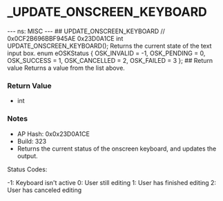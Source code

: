 # _UPDATE_ONSCREEN_KEYBOARD

--- ns: MISC --- ## UPDATE_ONSCREEN_KEYBOARD  // 0x0CF2B696BBF945AE 0x23D0A1CE int UPDATE_ONSCREEN_KEYBOARD();  Returns the current state of the text input box.  enum eOSKStatus { OSK_INVALID = -1, OSK_PENDING = 0, OSK_SUCCESS = 1, OSK_CANCELLED = 2, OSK_FAILED = 3 };  ## Return value Returns a value from the list above.

### Return Value
* int

### Notes
* AP Hash: 0x0x23D0A1CE
* Build: 323
* Returns the current status of the onscreen keyboard, and updates the output.

Status Codes:

-1: Keyboard isn't active
0: User still editing
1: User has finished editing
2: User has canceled editing

